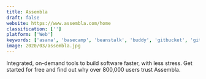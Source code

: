 ```yaml
---
title: Assembla
draft: false 
website: https://www.assembla.com/home
classification: ['']
platform: ['Web']
keywords: ['asana', 'basecamp', 'beanstalk', 'buddy', 'gitbucket', 'github', 'gitkraken', 'gitlab', 'gitcolony', 'instabug', 'jira', 'launchpad', 'phabricator', 'redmine', 'rhodecode', 'sourcetree', 'springloops', 'trello', 'vsts']
image: 2020/03/assembla.jpg
---
```

Integrated, on-demand tools to build software faster, with less stress. Get started for free and find out why over 800,000 users trust Assembla.